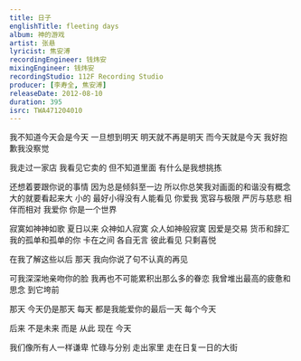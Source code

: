 ```yaml
---
title: 日子
englishTitle: fleeting days
album: 神的游戏
artist: 张悬
lyricist: 焦安溥
recordingEngineer: 钱炜安
mixingEngineer: 钱炜安
recordingStudio: 112F Recording Studio
producer: [李寿全, 焦安溥]
releaseDate: 2012-08-10
duration: 395
isrc: TWA471204010
---
```

我不知道今天会是今天
一旦想到明天 明天就不再是明天
而今天就是今天
我好抱歉我没察觉

我走过一家店
我看见它卖的
但不知道里面 有什么是我想挑拣

还想着要跟你说的事情
因为总是倾斜至一边
所以你总笑我对画面的和谐没有概念
大的就要看起来大
小的 最好小得没有人能看见
你爱我 宽容与极限 严厉与慈悲
相伴而相对
我爱你 你是一个世界

寂寞如神神如歌
夏日以来
众神如人寂寞 众人如神般寂寞
因爱是交易 货币和辞汇
我的孤单和孤单的你 卡在之间
各自无言
彼此看见
只剩喜悦

在我了解这些以后 那天
我向你说了句不认真的再见

可我深深地亲吻你的脸
我再也不可能累积出那么多的眷恋
我曾堆出最高的疲惫和思念
到它垮前

那天
今天仍是那天
每天 都是我能爱你的最后一天
每个今天

后来 不是未来 而是
从此 现在 今天

我们像所有人一样谦卑
忙碌与分别
走出家里 走在日复一日的大街